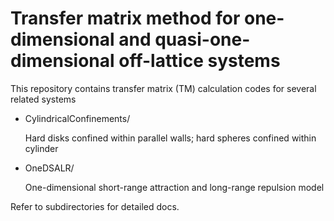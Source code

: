 # Transfer matrix method for one-dimensional and quasi-one-dimensional off-lattice systems

This repository contains transfer matrix (TM) calculation codes for several related systems

- CylindricalConfinements/

  Hard disks confined within parallel walls; hard spheres confined within cylinder

- OneDSALR/

  One-dimensional short-range attraction and long-range repulsion model

Refer to subdirectories for detailed docs.
